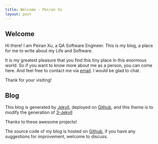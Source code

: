 ```yaml
---
title: Welcome - Peiran Xu
layout: post
---
```


## Welcome

Hi there!
I am Peiran Xu, a QA Software Engineer. This is my blog, a place for me to write about my Life and Software.

It is my greatest pleasure that you find this tiny place in this enormous world. So if you want to know more about me as a person, you can come here. And feel free to contact me via <a href="mailto:xupeiran.sam@gmail.com">email</a>. I would be glad to chat.

Thank for your visiting!
## Blog

This blog is generated by [Jekyll](https://jekyllrb.com), deployed on [Github](https://pages.github.com), and this theme is to modify the generation of [3-Jekyll](https://github.com/P233/3-Jekyll)

Thanks to these awesome projects!

The source code of my blog is hosted on [Github](https://github.com/samxupeiran/samxupeiran.github.io), if you have any suggestions for improvement, welcome to discuss.
